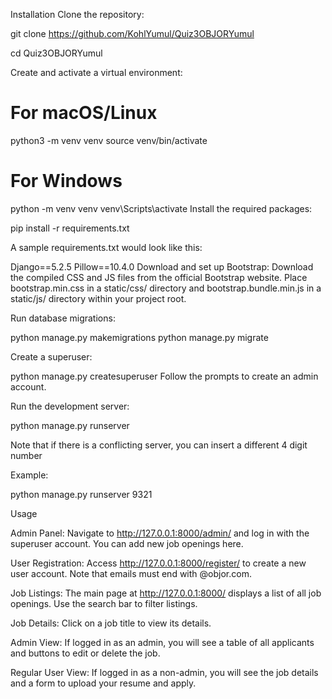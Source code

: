 ﻿Installation
Clone the repository:

git clone https://github.com/KohlYumul/Quiz3OBJORYumul

cd Quiz3OBJORYumul

Create and activate a virtual environment:

# For macOS/Linux
python3 -m venv venv
source venv/bin/activate

# For Windows
python -m venv venv
venv\Scripts\activate
Install the required packages:

pip install -r requirements.txt

A sample requirements.txt would look like this:

Django==5.2.5
Pillow==10.4.0
Download and set up Bootstrap:
Download the compiled CSS and JS files from the official Bootstrap website. Place bootstrap.min.css in a static/css/ directory and bootstrap.bundle.min.js in a static/js/ directory within your project root.

Run database migrations:

python manage.py makemigrations
python manage.py migrate

Create a superuser:

python manage.py createsuperuser
Follow the prompts to create an admin account.

Run the development server:

python manage.py runserver

Note that if there is a conflicting server, you can insert a different 4 digit number

Example:

python manage.py runserver 9321

Usage

Admin Panel: Navigate to http://127.0.0.1:8000/admin/ and log in with the superuser account. You can add new job openings here.

User Registration: Access http://127.0.0.1:8000/register/ to create a new user account. Note that emails must end with @objor.com.

Job Listings: The main page at http://127.0.0.1:8000/ displays a list of all job openings. Use the search bar to filter listings.

Job Details: Click on a job title to view its details.

Admin View: If logged in as an admin, you will see a table of all applicants and buttons to edit or delete the job.

Regular User View: If logged in as a non-admin, you will see the job details and a form to upload your resume and apply.




